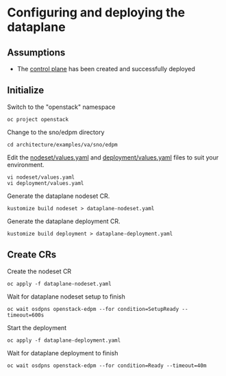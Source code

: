 # Configuring and deploying the dataplane

## Assumptions

- The [control plane](control-plane.md) has been created and successfully deployed

## Initialize

Switch to the "openstack" namespace
```
oc project openstack
```
Change to the sno/edpm directory
```
cd architecture/examples/va/sno/edpm
```
Edit the [nodeset/values.yaml](nodeset/values.yaml) and [deployment/values.yaml](deployment/values.yaml) files to suit 
your environment.
```
vi nodeset/values.yaml
vi deployment/values.yaml
```
Generate the dataplane nodeset CR.
```
kustomize build nodeset > dataplane-nodeset.yaml
```
Generate the dataplane deployment CR.
```
kustomize build deployment > dataplane-deployment.yaml
```

## Create CRs
Create the nodeset CR
```
oc apply -f dataplane-nodeset.yaml
```
Wait for dataplane nodeset setup to finish
```
oc wait osdpns openstack-edpm --for condition=SetupReady --timeout=600s
```

Start the deployment
```
oc apply -f dataplane-deployment.yaml
```

Wait for dataplane deployment to finish
```
oc wait osdpns openstack-edpm --for condition=Ready --timeout=40m
```
